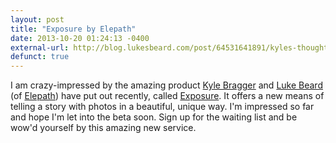 ```yaml
---
layout: post
title: "Exposure by Elepath"
date: 2013-10-20 01:24:13 -0400
external-url: http://blog.lukesbeard.com/post/64531641891/kyles-thoughts-on-the-beta-for-my-first-elepath
defunct: true
---
```


I am crazy-impressed by the amazing product [Kyle Bragger][] and [Luke Beard][]
(of [Elepath][]) have put out recently, called [Exposure][]. It offers a new
means of telling a story with photos in a beautiful, unique way. I'm impressed
so far and hope I'm let into the beta soon. Sign up for the waiting list and be
wow'd yourself by this amazing new service.

[Kyle Bragger]: https://twitter.com/kylebragger
[Luke Beard]: http://lukesbeard.com/
[Elepath]: http://www.elepath.com/
[Exposure]: http://exposure.co/

